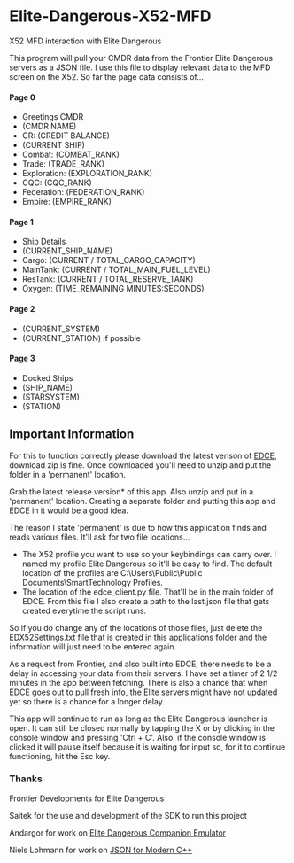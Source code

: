 # Elite-Dangerous-X52-MFD
X52 MFD interaction with Elite Dangerous

This program will pull your CMDR data from the Frontier Elite Dangerous servers as a JSON file. I use this file to display relevant data to the MFD screen on the X52. So far the page data consists of...

#### Page 0
* Greetings CMDR
* (CMDR NAME)
* CR: (CREDIT BALANCE)
* (CURRENT SHIP)
* Combat: (COMBAT_RANK)
* Trade: (TRADE_RANK)
* Exploration: (EXPLORATION_RANK)
* CQC: (CQC_RANK)
* Federation: (FEDERATION_RANK)
* Empire: (EMPIRE_RANK)

#### Page 1
* Ship Details
* (CURRENT_SHIP_NAME)
* Cargo: (CURRENT / TOTAL_CARGO_CAPACITY)
* MainTank: (CURRENT / TOTAL_MAIN_FUEL_LEVEL)
* ResTank: (CURRENT / TOTAL_RESERVE_TANK)
* Oxygen: (TIME_REMAINING MINUTES:SECONDS)

#### Page 2
* (CURRENT_SYSTEM)
* (CURRENT_STATION) if possible

#### Page 3
* Docked Ships
* (SHIP_NAME)
* (STARSYSTEM)
* (STATION)

## Important Information
For this to function correctly please download the latest verison of [EDCE](https://github.com/Andargor/edce-client), download zip is fine. Once downloaded you'll need to unzip and put the folder in a 'permanent' location.

Grab the latest release version* of this app. Also unzip and put in a 'permanent' location. Creating a separate folder and putting this app and EDCE in it would be a good idea.

The reason I state 'permanent' is due to how this application finds and reads various files. It'll ask for two file locations...
* The X52 profile you want to use so your keybindings can carry over. I named my profile Elite Dangerous so it'll be easy to find. The default location of the profiles are C:\\Users\\Public\\Public Documents\\SmartTechnology Profiles.
* The location of the edce_client.py file. That'll be in the main folder of EDCE. From this file I also create a path to the last.json file that gets created everytime the script runs.

So if you do change any of the locations of those files, just delete the EDX52Settings.txt file that is created in this applications folder and the information will just need to be entered again.

As a request from Frontier, and also built into EDCE, there needs to be a delay in accessing your data from their servers. I have set a timer of 2 1/2 minutes in the app between fetching. There is also a chance that when EDCE goes out to pull fresh info, the Elite servers might have not updated yet so there is a chance for a longer delay.

This app will continue to run as long as the Elite Dangerous launcher is open. It can still be closed normally by tapping the X or by clicking in the console window and pressing 'Ctrl + C'. Also, if the console window is clicked it will pause itself because it is waiting for input so, for it to continue functioning, hit the Esc key.

### Thanks
Frontier Developments for Elite Dangerous

Saitek for the use and development of the SDK to run this project

Andargor for work on [Elite Dangerous Companion Emulator](https://github.com/Andargor/edce-client)

Niels Lohmann for work on [JSON for Modern C++](https://github.com/nlohmann/json)
